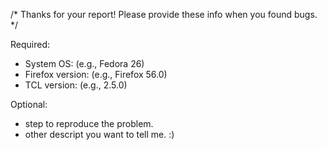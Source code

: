 /* Thanks for your report! Please provide these info when you found bugs. */

Required:
* System OS: (e.g., Fedora 26)
* Firefox version: (e.g., Firefox 56.0)
* TCL version: (e.g., 2.5.0)

Optional:
* step to reproduce the problem.
* other descript you want to tell me. :)
